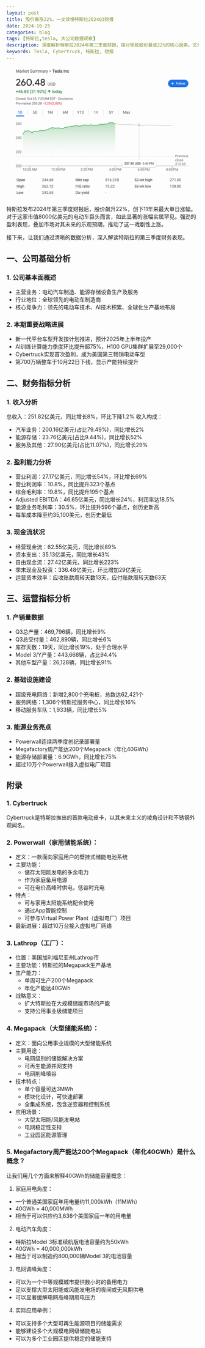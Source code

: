 ```yaml
---
layout: post
title: 股价暴涨22%，一文读懂特斯拉2024Q3财报
date: 2024-10-25
categories: blog
tags: [特斯拉,tesla, 大公司数据观察]
description: 深度解析特斯拉2024年第三季度财报，探讨导致股价暴涨22%的核心因素。文章全面覆盖收入、盈利、现金流等关键财务指标，并深入分析电动车、能源存储等业务线表现。同时，重点关注成本控制、AI技术进展、Cybertruck等战略重点，为投资者和行业观察者提供全面的特斯拉业务洞察。
keywords: Tesla, Cybertruck, 特斯拉, 财报
---
```


![Tesla (TSLA) stock chart showing a 22% surge on October 24, 2024, marking its biggest single-day gain in 11 years](/img/tesla_stock_price.png)


特斯拉发布2024年第三季度财报后，股价飙升22%，创下11年来最大单日涨幅。对于这家市值8000亿美元的电动车巨头而言，如此显著的涨幅实属罕见。强劲的盈利表现，叠加市场对其未来的乐观预期，推动了这一戏剧性上涨。

接下来，让我们通过清晰的数据分析，深入解读特斯拉的第三季度财务表现。

## 一、公司基础分析

### 1. 公司基本面概述

- 主营业务：电动汽车制造、能源存储设备生产及服务
- 行业地位：全球领先的电动车制造商
- 核心竞争力：领先的电动车技术、AI技术积累、全球化生产基地布局

### 2. 本期重要战略进展

- 新一代平台车型开发按计划推进，预计2025年上半年投产
- AI训练计算能力季度环比提升超75%，H100 GPU集群扩展至29,000个
- Cybertruck实现首次盈利，成为美国第三畅销电动车型
- 第700万辆整车于10月22日下线，显示产能持续提升

## 二、财务指标分析

### 1. 收入分析

总收入：251.82亿美元，同比增长8%，环比下降1.2%
收入构成：

- 汽车业务：200.16亿美元(占比79.49%)，同比增长2%
- 能源存储：23.76亿美元(占比9.44%)，同比增长52%
- 服务及其他：27.90亿美元(占比11.07%)，同比增长29%

### 2. 盈利能力分析

- 营业利润：27.17亿美元，同比增长54%，环比增长69%
- 营业利润率：10.8%，同比提升323个基点
- 综合毛利率：19.8%，同比提升195个基点
- Adjusted EBITDA：46.65亿美元，同比增长24%，利润率达18.5%
- 能源业务毛利率：30.5%，环比提升596个基点，创历史新高
- 每车成本降至约35,100美元，创历史最低

### 3. 现金流状况

- 经营现金流：62.55亿美元，同比增长89%
- 资本支出：35.13亿美元，同比增长43%
- 自由现金流：27.42亿美元，同比增长223%
- 季末现金及投资：336.48亿美元，环比增加29亿美元
- 运营资本效率：应收账款周转天数13天，应付账款周转天数63天

## 三、运营指标分析

### 1. 产销量数据

- Q3总产量：469,796辆，同比增长9%
- Q3总交付量：462,890辆，同比增长6%
- 库存天数：19天，同比增长19%，处于合理水平
- Model 3/Y产量：443,668辆，占比94.4%
- 其他车型产量：26,128辆，同比增长91%

### 2. 基础设施建设

- 超级充电网络：新增2,800个充电桩，总数达62,421个
- 服务网络：1,306个特斯拉服务中心，同比增长16%
- 移动服务车队：1,933辆，同比增长5%

### 3. 能源业务亮点

- Powerwall连续两季度创纪录部署量
- Megafactory周产能达200个Megapack（年化40GWh）
- 能源存储部署量：6.9GWh，同比增长75%
- 超过10万个Powerwall接入虚拟电厂项目


## 附录

### 1. Cybertruck

Cybertruck是特斯拉推出的首款电动皮卡，以其未来主义的棱角设计和不锈钢外观闻名。

### 2. Powerwall（家用储能系统）：

- 定义：一款面向家庭用户的壁挂式储能电池系统
- 主要功能：
    - 储存太阳能发电的多余电力
    - 作为家庭备用电源
    - 可在电价高峰时供电，低谷时充电
- 特点：
    - 可与家用太阳能系统配合使用
    - 通过App智能控制
    - 可参与Virtual Power Plant（虚拟电厂）项目
- 最新进展：超过10万台接入虚拟电厂网络

### 3. Lathrop（工厂）：

- 位置：美国加利福尼亚州Lathrop市
- 主要功能：特斯拉的Megapack生产基地
- 生产能力：
    - 单周可生产200个Megapack
    - 年化产能达40GWh
- 战略意义：
    - 扩大特斯拉在大规模储能市场的产能
    - 支持公用事业级储能项目

### 4. Megapack（大型储能系统）：

- 定义：面向公用事业规模的大型储能系统
- 主要用途：
    - 电网级别的储能解决方案
    - 可再生能源并网支持
    - 电网削峰填谷
- 技术特点：
    - 单个容量可达3MWh
    - 模块化设计，可快速部署
    - 全集成系统，包含逆变器和控制系统
- 应用场景：
    - 大型太阳能/风能发电站
    - 电网稳定性支持
    - 工业园区能源管理

### 5. Megafactory周产能达200个Megapack（年化40GWh）是什么概念？

让我们用几个方面来解释40GWh的储能容量概念：

1. 家庭用电角度：
- 一个普通美国家庭年用电量约11,000kWh（11MWh）
- 40GWh = 40,000MWh
- 相当于可以供应约3,636个美国家庭一年的用电量
2. 电动汽车角度：
- 特斯拉Model 3标准续航版电池容量约为50kWh
- 40GWh = 40,000,000kWh
- 相当于可以制造约800,000辆Model 3的电池容量
3. 电网调峰角度：
- 可以为一个中等规模城市提供数小时的备用电力
- 足以支撑大型太阳能或风能发电场的夜间或无风期供电
- 可以显著缓解电网高峰期用电压力
4. 实际应用举例：
- 可以支持多个大型可再生能源项目的储能需求
- 能够建设多个大规模电网级储能电站
- 可以为多个工业园区提供稳定的储能支持
